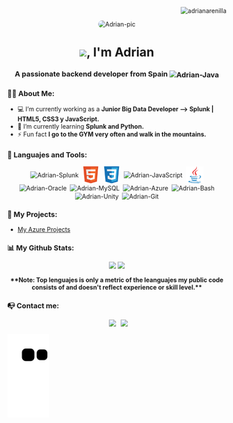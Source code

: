 
<div align="center">
  <p align="right"> <img src="https://komarev.com/ghpvc/?username=adrianarenilla&label=Profile%20views&color=129e00&style=flag" alt="adrianarenilla"/> </p>
  <img alt="Adrian-pic" height="250em" style="border-radius:50px;" src="https://user-images.githubusercontent.com/84444459/145989580-a6ac496c-c9bf-4ac2-ba5d-6a008a5106f3.png">
</div>

<h1 align="center"><img src="https://raw.githubusercontent.com/MartinHeinz/MartinHeinz/master/wave.gif" width="30px">, I'm Adrian</h1>
<h3 align="center">A passionate backend developer from Spain <img align="center" alt="Adrian-Java" height="35" width="35" src="https://user-images.githubusercontent.com/84444459/145979428-9e99ae46-ae6e-41de-9f48-fc94071bfb83.png"></h3>

### 🙋‍♂️ About Me:
- 💻 I’m currently working as a **Junior Big Data Developer --> Splunk | HTML5, CSS3 y JavaScript.**
- 🌱 I’m currently learning **Splunk and Python.**
- ⚡ Fun fact **I go to the GYM very often and walk in the mountains.**

### 🚀 Languajes and Tools:
<p align="center">
  <img align="center" alt="Adrian-Splunk" height="40" width="40" HSPACE="2" src="https://user-images.githubusercontent.com/84444459/146010950-e41b129a-7a56-416c-b634-1e9d6973c31a.png" title="Splunk">
  <img align="center" alt="Adrian-HTML" height="40" width="40" HSPACE="2" src="https://raw.githubusercontent.com/devicons/devicon/master/icons/html5/html5-original.svg" title="HTML5">
  <img align="center" alt="Adrian-CSS" height="40" width="40" HSPACE="2" src="https://raw.githubusercontent.com/devicons/devicon/master/icons/css3/css3-original.svg" title="CSS3">
  <img align="center" alt="Adrian-JavaScript" height="40" width="40" HSPACE="2" src="https://cdn.jsdelivr.net/gh/devicons/devicon/icons/javascript/javascript-original.svg" title="JavaScript">

  <img align="center" alt="Adrian-Java" height="40" width="40" HSPACE="2" src="https://raw.githubusercontent.com/devicons/devicon/master/icons/java/java-original.svg" title="Java">
  <img align="center" alt="Adrian-Oracle" height="40" width="40" HSPACE="2" src="https://cdn.jsdelivr.net/gh/devicons/devicon/icons/oracle/oracle-original.svg" title="Oracle">
  <img align="center" alt="Adrian-MySQL" height="40" width="40" HSPACE="2" src="https://cdn.jsdelivr.net/gh/devicons/devicon/icons/mysql/mysql-original.svg" title="MySQL">
  <img align="center" alt="Adrian-Azure" height="40" width="40" HSPACE="2" src="https://cdn.jsdelivr.net/gh/devicons/devicon/icons/azure/azure-original.svg" title="Azure">
  <img align="center" alt="Adrian-Bash" height="40" width="40" HSPACE="2" src="https://user-images.githubusercontent.com/84444459/146040135-c86a5749-8a9a-47b4-bc0d-89bcaa8db60e.png" title="Bash">
  <img align="center" alt="Adrian-Unity" height="40" width="40" HSPACE="2" src="https://user-images.githubusercontent.com/84444459/145986208-1c7b4457-3857-455f-a60f-17ff4d3f7577.jpg" title="Unity">
  <img align="center" alt="Adrian-Git" height="40" width="40" HSPACE="2" src="https://cdn.jsdelivr.net/gh/devicons/devicon/icons/git/git-original.svg" title="Git">  
</p>

### 💼 My Projects:

- <a href="https://github.com/AdrianArenilla?tab=projects">My Azure Projects</a>

### 📊 My Github Stats:
<p align="center">
  <img height="185em" src="https://github-readme-stats.vercel.app/api?username=AdrianArenilla&show_icons=true&theme=dracula&include_all_commits=true&count_private=true"/>
  <img height="185em" src="https://github-readme-stats.vercel.app/api/top-langs/?username=AdrianArenilla&layout=compact&langs_count=7&theme=dracula"/>
</p>
<p align="center">
   <b>**Note: Top lenguajes is only a metric of the leanguajes my public code consists of and doesn't reflect experience or skill level.**</b>
</p>

### 📭 Contact me:
<p align="center">
  <a href = "mailto:adry.arsec@gmail.com"><img HSPACE="7" src="https://img.shields.io/badge/Gmail-D14836?style=for-the-badge&logo=gmail&logoColor=white" target="_blank"></a>
  <a href="https://www.linkedin.com/in/adrianarenillaseco" target="_blank"><img src="https://img.shields.io/badge/-LinkedIn-%230077B5?style=for-the-badge&logo=linkedin&logoColor=white" target="_blank"></a> 
</p>

  ![Snake animation](https://github.com/AdrianArenilla/AdrianArenilla/blob/output/github-contribution-grid-snake.svg)


